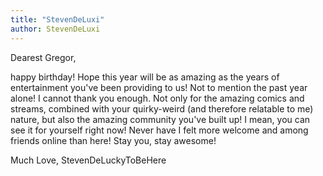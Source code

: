 ```yaml
---
title: "StevenDeLuxi"
author: StevenDeLuxi
---
```


Dearest Gregor,

happy birthday! Hope this year will be as amazing as the years of entertainment you've been providing to us! Not to mention the past year alone! I cannot thank you enough. Not only for the amazing comics and streams, combined with your quirky-weird (and therefore relatable to me) nature, but also the amazing community you've built up! I mean, you can see it for yourself right now! Never have I felt more welcome and among friends online than here! Stay you, stay awesome!

Much Love, StevenDeLuckyToBeHere
